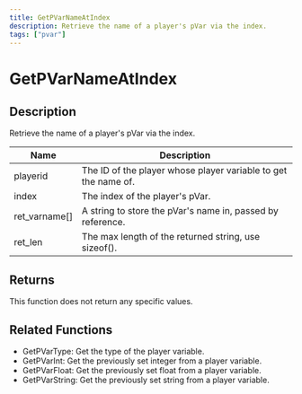 ```yaml
---
title: GetPVarNameAtIndex
description: Retrieve the name of a player's pVar via the index.
tags: ["pvar"]
---
```


# GetPVarNameAtIndex

<TagLinks />

## Description

Retrieve the name of a player's pVar via the index.

| Name          | Description                                                    |
| ------------- | -------------------------------------------------------------- |
| playerid      | The ID of the player whose player variable to get the name of. |
| index         | The index of the player's pVar.                                |
| ret_varname[] | A string to store the pVar's name in, passed by reference.     |
| ret_len       | The max length of the returned string, use sizeof().           |

## Returns

This function does not return any specific values.

## Related Functions

- GetPVarType: Get the type of the player variable.
- GetPVarInt: Get the previously set integer from a player variable.
- GetPVarFloat: Get the previously set float from a player variable.
- GetPVarString: Get the previously set string from a player variable.
